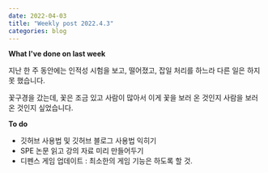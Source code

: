 ```yaml
---
date: 2022-04-03
title: "Weekly post 2022.4.3"
categories: blog
---
```


**What I've done on last week**

지난 한 주 동안에는 인적성 시험을 보고, 떨어졌고, 잡일 처리를 하느라 다른 일은 하지 못 했습니다.

꽃구경을 갔는데, 꽃은 조금 있고 사람이 많아서 이게 꽃을 보러 온 것인지 사람을 보러 온 것인지 싶었습니다.

**To do**
* 깃허브 사용법 및 깃허브 블로그 사용법 익히기
* SPE 논문 읽고 강의 자료 미리 만들어두기
* 디펜스 게임 업데이트 : 최소한의 게임 기능은 하도록 할 것.